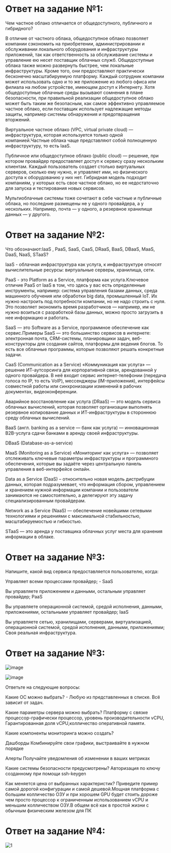 # Ответ на задание №1:

Чем частное облако отличается от общедоступного, публичного и гибридного?

В отличие от частного облака, общедоступное облако позволяет компании сэкономить на приобретении, администрировании и обслуживании локального оборудования и инфраструктуры приложений, так как ответственность за обслуживание системы и управление ею несет  поставщик облачных служб.  Общедоступные облака также можно развернуть быстрее, чем локальные инфраструктуры. Кроме того, они предоставляют практически бесконечно масштабируемую платформу. Каждый сотрудник компании может использовать одно и то же приложение из любого офиса или филиала на любом устройстве, имеющем доступ к Интернету. Хотя общедоступные облачные среды вызывают сомнения в плане безопасности, при правильной реализации общедоступное облако может быть таким же безопасным, как самое эффективно управляемое частное облако, если поставщик использует надлежащие методы защиты, например системы обнаружения и предотвращения вторжений.

Виртуальное частное облако (VPC, virtual private cloud) — инфраструктура, которая используется только одной компанией.Частные облака чаще представляют собой полноценную инфраструктуру, то есть IaaS.

Публичное или общедоступное облако (public cloud) — решение, при котором провайдер предоставляет доступ к сервису сразу нескольким клиентам. Каждый пользователь создает столько виртуальных серверов, сколько ему нужно, и управляет ими, но физического доступа к оборудованию у них нет.
Гибридная модель подходит компаниям, у которых есть свое частное облако, но ее недостаточно для запуска и тестирования новых сервисов.

Мультиоблачные системы тоже сочетают в себе частные и публичные облака, но последние размещены не у одного провайдера, а у нескольких. Например, почта — у одного, а резервное хранилище данных — у другого.

# Ответ на задание №2:
Что обозначают:IaaS , PaaS, SaaS, CaaS, DRaaS, BaaS, DBaaS, MaaS, DaaS, NaaS, STaaS?

IaaS - облачная инфраструктура как услуга, к инфраструктуре относят вычислительные ресурсы: виртуальные серверы, хранилища, сети.

PaaS - это Platform as a Service, платформа как услуга.Ключевое отличие PaaS от IaaS в том, что здесь у вас есть определенные инструменты, например: система управления базами данных, среда машинного обучения или обработки big data, промышленный IoT. Их нужно настроить под потребности компании, но не надо строить с нуля. Это позволяет экономить время разработчиков — например, им не нужно возиться с разработкой базы данных, можно просто загрузить в нее информацию и работать.


SaaS — это Software as a Service, программное обеспечение как сервис.Примеры SaaS — это большинство сервисов в интернете: электронная почта, CRM-системы, планировщики задач, веб-конструкторы для создания сайтов, платформы для ведения блогов. То есть все облачные программы, которые позволяют решать конкретные задачи.

CaaS (Communication as a Service)
«Коммуникация как услуга» — решение ИТ-аутсорсинга для корпоративной связи, арендованной у одного провайдера. В неё входит сервис интернет-телефонии (передача голоса по IP, то есть VoIP), мессенджеры (IM-приложения), интерфейсы совместной работы или синхронизации изменений в рабочих документах, видеоконференции.


Аварийное восстановление как услуга (DRaaS) — это модель сервиса облачных вычислений, которая позволяет организации выполнять резервное копирование данных и ИТ-инфраструктуры в стороннюю среду облачных вычислений.


BaaS (англ. banking as a service — банк как услуга) — инновационная B2B-услуга сдачи банками в аренду своей инфраструктуры.

DBaaS (Database-as-a-service)

MaaS (Monitoring as a Service)
«Мониторинг как услуга» — позволяет отслеживать ключевые параметры инфраструктуры и программного обеспечения, которые вы задаёте через центральную панель управления в веб-интерфейсе онлайн. 

Data as a Service (DaaS) – относительно новая модель дистрибуции данных, которая подразумевает, что информация сбором, управлением и хранением нужной информации компании и пользователи занимаются не самостоятельно, а делегируют эту задачу специализированным провайдерам.

Network as a Service (NaaS) — обеспечение новейшими сетевыми технологиями и решениями с максимальной стабильностью, масштабируемостью и гибкостью.

STaaS — это аренда у поставщика облачных услуг места для хранения информации в облаке.

# Ответ на задание №3:

Напишите, какой вид сервиса предоставляется пользователю, когда:

Управляет всеми процессами провайдер; - SaaS

Вы управляете приложением и данными, остальным управляет провайдер; PaaS

Вы управляете операционной системой, средой исполнения, данными, приложениями, остальными управляет провайдер; IaaS

Вы управляете сетью, хранилищами, серверами, виртуализацией, операционной системой, средой исполнения, данными, приложениями; Своя реальная инфраструктура.

# Ответ на задание №3:

![image](https://user-images.githubusercontent.com/107581500/202901378-d616c32f-f58b-4323-ba83-6c834ebc0c8b.png)

![image](https://user-images.githubusercontent.com/107581500/202901440-b8e908e8-a4f8-4d5a-85e5-8406848c4931.png)

Ответьте на следующие вопросы:

Какие ОС можно выбрать? - Любую из представленных в списке. Всё зависит от задач.

Какие параметры сервера можно выбрать? Платформу с связке процессор-графически процессор, уровень производительности vCPU, Гарантированная доля vCPU,колличество оперативной памяти.

Какие компоненты мониторинга можно создать?

Дашборды
Комбинируйте свои графики, выстраивайте в нужном порядке

Алерты
Получайте уведомления об изменении в ваших метриках

Какие системы безопасности предусмотрены? Авторизация по ключу созданному при помощи ssh-keygen

Как меняется цена от выбранных характеристик? 
Приведите пример самой дорогой конфигурации и самой дешевой.Мощная платформа с большим колличество ОЗУ и при хорошем GPU будет стоить дороже  чем  просто процессор к ограниченным использованием vCPU и меньшим колличеством ОЗУ.В общем всё как в простой жизни с обычным физическим железом для ПК


 # Ответ на задание №4:
 
 ![1](https://user-images.githubusercontent.com/107581500/202907042-7d103ec6-f2cf-4343-8e7e-de1c455ec92c.JPG)

 

